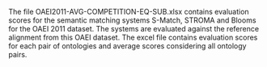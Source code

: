 The file OAEI2011-AVG-COMPETITION-EQ-SUB.xlsx contains evaluation scores for the semantic matching systems S-Match, STROMA and Blooms for the OAEI 2011 dataset. The systems are evaluated against the reference alignment from this OAEI dataset. The excel file contains evaluation scores for each pair of ontologies and average scores considering all ontology pairs.
